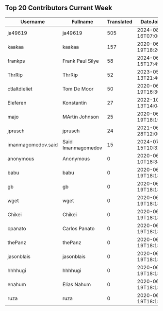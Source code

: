 ## Top 20 Contributors Current Week ##
|Username|Fullname|Translated|DateJoined|Language|
|--------|--------|----------|----------|-------|
|ja49619|ja49619|505|2024-08-16T07:00:21.||
|kaakaa|kaakaa|157|2020-06-19T18:20:26Z|ja|
|frankps|Frank Paul Silye|58|2024-06-15T17:49:35.|nb_NO|
|ThrRip|ThrRip|52|2023-05-13T21:46:16.|zh_Hans|
|ctlaltdieliet|Tom De Moor|50|2020-06-19T16:30:47Z|nl|
|Eleferen|Konstantin|27|2022-10-13T14:04:24Z|ru|
|majo|MArtin Johnson|25|2020-06-19T18:19:45Z|sv|
|jprusch|jprusch|24|2021-06-28T12:00:18.|de|
|imanmagomedov.said|Said Imanmagomedov|15|2024-07-15T10:32:56.||
|anonymous|Anonymous|0|2020-06-10T18:34:14.||
|babu|babu|0|2020-06-19T18:18:37.||
|gb|gb|0|2020-06-19T18:18:43.||
|wget|wget|0|2020-06-19T18:18:50Z|ro|
|Chikei|Chikei|0|2020-06-19T18:18:51Z|zh_Hant|
|cpanato|Carlos Panato|0|2020-06-19T18:18:53Z||
|thePanz|thePanz|0|2020-06-19T18:18:53Z||
|jasonblais|jasonblais|0|2020-06-19T18:18:54Z||
|hhhhugi|hhhhugi|0|2020-06-19T18:18:56.||
|enahum|Elias  Nahum|0|2020-06-19T18:18:56Z|es|
|ruza|ruza|0|2020-06-19T18:18:57.||
